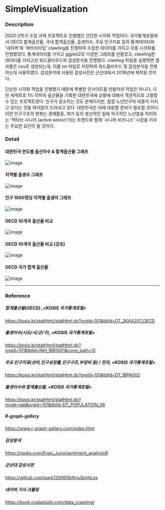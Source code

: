 # SimpleVisualization

### Description


2020-2학기 수업 과제 프로젝트로 진행했던 간단한 시각화 작업이다. 국가통계포털에서 OECD 합계출산율, 국내 합계출산율, 출생아수, 주요 인구지표 등의 통계데이터와 '네이버'와 '에브리타임' clawling을 진행하여 수집한 데이터를 가지고 각종 시각화를 진행했었다. 통계데이터를 가지고 ggplot2로 다양한 그래프를 만들었고, clawling한 데이터를 가지고선 워드클라우드와 감성분석을 진행했다. clawling 파일을 실행하면 결과물은 csv로 생성되는데, 이를 txt 파일로 저장하여 워드클라우드 및 감성분석을 진행하는데 사용하였다. 감성분석에 사용된 감성사전은 군산대에서 2018년에 제작된 것이다.

단순한 시각화 작업을 진행했기 때문에 특별한 인사이트를 만들어낸 작업은 아니다. 다만 세계최초 1% 이하의 출산율을 기록한 대한민국에 상황에 대해서 객관적으로 고찰할 수 있는 프로젝트였다. 인구가 감소하는 것도 문제이지만, 점점 노년인구의 비중이 커지고 있다는 것을 여지없이 드러내고 있다. 대한민국은 이에 대응할 준비가 필요할 것이다. 이런 인구구조의 변화는 경제활동, 여가 등의 생산적인 일에 적극적인 노년층을 의미하는 '액티브 시니어 (active senior)'라는 트렌드와 함께 '시니어 비즈니스' 시장을 키우는 주요한 요인이 될 것이다.



### Detail


#### 대한민국 연도별 출산아수 & 합계출산율 그래프
![image](https://user-images.githubusercontent.com/55008408/114946482-37912f00-9e86-11eb-9fc8-09596182a9ac.png)

#### 지역별 출생수 그래프
![image](https://user-images.githubusercontent.com/55008408/114946553-60b1bf80-9e86-11eb-8bf5-972673858cb8.png)

#### 인구 1000명당 지역별 출생아 그래프
![image](https://user-images.githubusercontent.com/55008408/114946691-a1113d80-9e86-11eb-967f-5cad21b62d8a.png)

#### OECD 10개국 출산율 비교
![image](https://user-images.githubusercontent.com/55008408/114947094-75db1e00-9e87-11eb-863a-0ce5299e3e21.png)

#### OECD 10개국 출산율 비교 (강조)
![image](https://user-images.githubusercontent.com/55008408/114947070-6b208900-9e87-11eb-88e3-8c9b2bd9d8d6.png)

#### OECD 국가 합계 출산율
![image](https://user-images.githubusercontent.com/55008408/114947201-a91dad00-9e87-11eb-83d0-5df4309fc4c1.png)



<hr>

### Reference


##### 합계출산율(OECD) ,<KOSIS 국가통계포털>
https://kosis.kr/statHtml/statHtml.do?orgId=101&tblId=DT_2KAA207_OECD

##### 출생아수(시도/시/군/구), <KOSIS 국가통계포털>
https://kosis.kr/statHtml/statHtml.do?orgId=101&tblId=INH_1B81A01&conn_path=I3

##### 주요 인구지표(성비,인구성장률,인구구조,부양비 등) / 전국, <KOSIS 국가통계포털>
https://kosis.kr/statHtml/statHtml.do?orgId=101&tblId=DT_1BPA002

##### 출생아수와 합계출산율, <KOSIS 국가통계포털>
https://kosis.kr/statHtml/statHtml.do?mode=tab&orgId=101&tblId=DT_POPULATION_06

##### R-graph-gallery
https://www.r-graph-gallery.com/index.html

##### 감성분석
https://rpubs.com/Evan_Jung/sentiment_analysisR

##### 군산대 감성사전
https://github.com/park1200656/KnuSentiLex

##### 네이버 기사 크롤링 
https://book.coalastudy.com/data_crawling/


